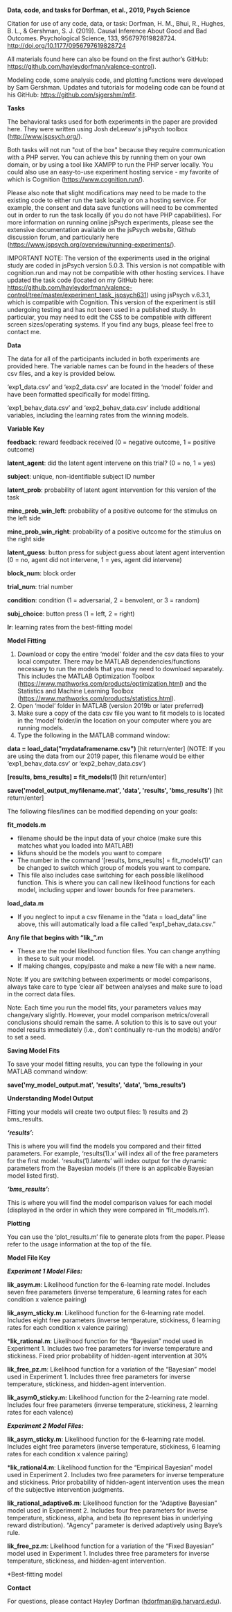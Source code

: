 **Data, code, and tasks for Dorfman, et al., 2019, Psych Science**

Citation for use of any code, data, or task: Dorfman, H. M., Bhui, R., Hughes, B. L., & Gershman, S. J. (2019). Causal Inference About Good and Bad Outcomes. Psychological Science, 133, 956797619828724. http://doi.org/10.1177/0956797619828724

All materials found here can also be found on the first author’s GitHub: https://github.com/hayleydorfman/valence-control).

Modeling code, some analysis code, and plotting functions were developed by Sam Gershman. Updates and tutorials for modeling code can be found at his GitHub: https://github.com/sjgershm/mfit.

**Tasks**

The behavioral tasks used for both experiments in the paper are provided here. They were written using Josh deLeeuw's jsPsych toolbox (http://www.jspsych.org/).

Both tasks will not run "out of the box" because they require communication with a PHP server. You can achieve this by running them on your own domain, or by using a tool like XAMPP to run the PHP server locally. You could also use an easy-to-use experiment hosting service - my favorite of which is Cognition (https://www.cognition.run/).

Please also note that slight modifications may need to be made to the existing code to either run the task locally or on a hosting service. For example, the consent and data save functions will need to be commented out in order to run the task locally (if you do not have PHP capabilities). For more information on running online jsPsych experiments, please see the extensive documentation available on the jsPsych website, Github discussion forum, and particularly here (https://www.jspsych.org/overview/running-experiments/).

IMPORTANT NOTE: The version of the experiments used in the original study are coded in jsPsych version 5.0.3. This version is not compatible with cognition.run and may not be compatible with other hosting services. I have updated the task code (located on my GitHub here: https://github.com/hayleydorfman/valence-control/tree/master/experiment_task_jspsych631) using jsPsych v.6.3.1, which is compatible with Cognition. This version of the experiment is still undergoing testing and has not been used in a published study. In particular, you may need to edit the CSS to be compatible with different screen sizes/operating systems. If you find any bugs, please feel free to contact me.

**Data**

The data for all of the participants included in both experiments are provided here. The variable names can be found in the headers of these csv files, and a key is provided below.

‘exp1_data.csv’ and ‘exp2_data.csv’ are located in the ‘model’ folder and have been formatted specifically for model fitting.

‘exp1_behav_data.csv’ and ‘exp2_behav_data.csv’ include additional variables, including the learning rates from the winning models.


**Variable Key**

**feedback**: reward feedback received (0 = negative outcome, 1 = positive outcome)

**latent_agent**: did the latent agent intervene on this trial? (0 = no, 1 = yes)

**subject**: unique, non-identifiable subject ID number

**latent_prob**: probability of latent agent intervention for this version of the task

**mine_prob_win_left**: probability of a positive outcome for the stimulus on the left side

**mine_prob_win_right**: probability of a positive outcome for the stimulus on the right side

**latent_guess**: button press for subject guess about latent agent intervention (0 = no, agent did not intervene, 1 = yes, agent did intervene)

**block_num**: block order

**trial_num**: trial number

**condition**: condition (1 = adversarial, 2 = benvolent, or 3 = random)

**subj_choice**: button press (1 = left, 2 = right)

**lr**: learning rates from the best-fitting model

**Model Fitting**

1.	Download or copy the entire ‘model’ folder and the csv data files to your local computer. There may be MATLAB dependencies/functions necessary to run the models that you may need to download separately. This includes the MATLAB Optimization Toolbox (https://www.mathworks.com/products/optimization.html) and the Statistics and Machine Learning Toolbox (https://www.mathworks.com/products/statistics.html). 
2.	Open ‘model’ folder in MATLAB (version 2019b or later preferred)
3.	Make sure a copy of the data csv file you want to fit models to is located in the ‘model’ folder/in the location on your computer where you are running models.
4.	Type the following in the MATLAB command window:

**data = load_data("mydataframename.csv")** [hit return/enter] 
(NOTE: If you are using the data from our 2019 paper, this filename would be either ‘exp1_behav_data.csv’ or ‘exp2_behav_data.csv’)

**[results, bms_results] = fit_models(1)** [hit return/enter]

**save('model_output_myfilename.mat', 'data', 'results', 'bms_results')** [hit return/enter]

The following files/lines can be modified depending on your goals:

**fit_models.m**

 - filename should be the input data of your choice (make sure this matches what you loaded into MATLAB!)
 - likfuns should be the models you want to compare
 - The number in the command ‘[results, bms_results] = fit_models(1)’ can be changed to switch which group of models you want to compare.
 - This file also includes case switching for each possible likelihood function. This is where you can call new likelihood functions for each model, including upper and lower bounds for free parameters.


**load_data.m**

 - If you neglect to input a csv filename in the “data = load_data” line above, this will automatically load a file called “exp1_behav_data.csv.”

**Any file that begins with “lik_”.m**

 - These are the model likelihood function files. You can change anything in these to suit your model.
 - If making changes, copy/paste and make a new file with a new name.

Note: If you are switching between experiments or model comparisons, always take care to type ‘clear all’ between analyses and make sure to load in the correct data files.

Note: Each time you run the model fits, your parameters values may change/vary slightly. However, your model comparison metrics/overall conclusions should remain the same. A solution to this is to save out your model results immediately (i.e., don’t continually re-run the models) and/or to set a seed.

**Saving Model Fits**

To save your model fitting results, you can type the following in your MATLAB command window:

**save('my_model_output.mat', 'results', 'data', 'bms_results')**

**Understanding Model Output**

Fitting your models will create two output files: 1) results and 2) bms_results.

***‘results’:***

This is where you will find the models you compared and their fitted parameters.  For example, ‘results(1).x’ will index all of the free parameters for the first model. ‘results(1).latents’ will index output for the dynamic parameters from the Bayesian models (if there is an applicable Bayesian model listed first).

***‘bms_results’:***

This is where you will find the model comparison values for each model (displayed in the order in which they were compared in ‘fit_models.m’).

**Plotting**

You can use the ‘plot_results.m’ file to generate plots from the paper. Please refer to the usage information at the top of the file.

**Model File Key**

***Experiment 1 Model Files:***

**lik_asym.m**: Likelihood function for the 6-learning rate model. Includes seven free parameters (inverse temperature, 6 learning rates for each condition x valence pairing)

**lik_asym_sticky.m**: Likelihood function for the 6-learning rate model. Includes eight free parameters (inverse temperature, stickiness, 6 learning rates for each condition x valence pairing)

***lik_rational.m**: Likelihood function for the “Bayesian” model used in Experiment 1. Includes two free parameters for inverse temperature and stickiness. Fixed prior probability of hidden-agent intervention at 30%

**lik_free_pz.m**: Likelihood function for a variation of the “Bayesian” model used in Experiment 1. Includes three free parameters for inverse temperature, stickiness, and hidden-agent intervention.

**lik_asym0_sticky.m:** Likelihood function for the 2-learning rate model. Includes four free parameters (inverse temperature, stickiness, 2 learning rates for each valence)

***Experiment 2 Model Files:***

**lik_asym_sticky.m**: Likelihood function for the 6-learning rate model. Includes eight free parameters (inverse temperature, stickiness, 6 learning rates for each condition x valence pairing)

***lik_rational4.m**: Likelihood function for the “Empirical Bayesian” model used in Experiment 2. Includes two free parameters for inverse temperature and stickiness. Prior probability of hidden-agent intervention uses the mean of the subjective intervention judgments.

**lik_rational_adaptive6.m**: Likelihood function for the “Adaptive Bayesian” model used in Experiment 2. Includes four free parameters for inverse temperature, stickiness, alpha, and beta (to represent bias in underlying reward distribution). “Agency” parameter is derived adaptively using Baye’s rule.

**lik_free_pz.m**: Likelihood function for a variation of the “Fixed Bayesian” model used in Experiment 1. Includes three free parameters for inverse temperature, stickiness, and hidden-agent intervention.

*Best-fitting model

**Contact**

For questions, please contact Hayley Dorfman (hdorfman@g.harvard.edu).



